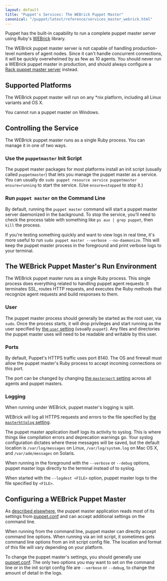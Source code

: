 ```yaml
---
layout: default
title: "Puppet's Services: The WEBrick Puppet Master"
canonical: "/puppet/latest/reference/services_master_webrick.html"
---
```


[webrick]: http://ruby-doc.org/stdlib/libdoc/webrick/rdoc/WEBrick.html
[rack_master]: ./services_master_rack.html

Puppet has the built-in capability to run a complete puppet master server using Ruby's [WEBrick][] library.

The WEBrick puppet master server is not capable of handling production-level numbers of agent nodes. Since it can't handle concurrent connections, it will be quickly overwhelmed by as few as 10 agents. You should never run a WEBrick puppet master in production, and should always configure a [Rack puppet master server][rack_master] instead.

## Supported Platforms

The WEBrick puppet master will run on any \*nix platform, including all Linux variants and OS X.

You cannot run a puppet master on Windows.

## Controlling the Service

The WEBrick puppet master runs as a single Ruby process. You can manage it in one of two ways.

### Use the `puppetmaster` Init Script

The puppet master packages for most platforms install an init script (usually called `puppetmaster`) that lets you manage the puppet master as a service. You can usually do `sudo puppet resource service puppetmaster ensure=running` to start the service. (Use `ensure=stopped` to stop it.)

### Run `puppet master` on the Command Line

By default, running the `puppet master` command will start a puppet master server daemonized in the background. To stop the service, you'll need to check the process table with something like `ps aux | grep puppet`, then `kill` the process.

If you're testing something quickly and want to view logs in real time, it's more useful to run `sudo puppet master --verbose --no-daemonize`. This will keep the puppet master process in the foreground and print verbose logs to your terminal.

## The WEBrick Puppet Master's Run Environment

The WEBrick puppet master runs as a single Ruby process. This single process does everything related to handling puppet agent requests: It terminates SSL, routes HTTP requests, and executes the Ruby methods that recognize agent requests and build responses to them.

### User

The puppet master process should generally be started as the root user, via `sudo`. Once the process starts, it will drop privileges and start running as the user specified by [the `user` setting][user] (usually `puppet`). Any files and directories the puppet master uses will need to be readable and writable by this user.

[user]: /references/latest/configuration.html#user

### Ports

By default, Puppet's HTTPS traffic uses port 8140. The OS and firewall must allow the puppet master's Ruby process to accept incoming connections on this port.

The port can be changed by changing [the `masterport` setting](/references/latest/configuration.html#masterport) across all agents and puppet masters.

### Logging

When running under WEBrick, puppet master's logging is split.

WEBrick will log all HTTPS requests and errors to the file specified by [the `masterhttplog` setting](/references/3.6.latest/configuration.html#masterhttplog).

The puppet master application itself logs its activity to syslog. This is where things like compilation errors and deprecation warnings go. Your syslog configuration dictates where these messages will be saved, but the default location is `/var/log/messages` on Linux, `/var/log/system.log` on Mac OS X, and `/var/adm/messages` on Solaris.

When running in the foreground with the `--verbose` or `--debug` options, puppet master logs directly to the terminal instead of to syslog.

When started with the `--logdest <FILE>` option, puppet master logs to the file specified by `<FILE>`.

## Configuring a WEBrick Puppet Master

As [described elsewhere,][about_settings] the puppet master application reads most of its settings from [puppet.conf][] and can accept additional settings on the command line.

When running from the command line, puppet master can directly accept command line options. When running via an init script, it sometimes gets command line options from an init script config file. The location and format of this file will vary depending on your platform.

To change the puppet master's settings, you should generally use [puppet.conf][]. The only two options you may want to set on the command line or in the init script config file are `--verbose` or `--debug`, to change the amount of detail in the logs.

[about_settings]: ./config_about_settings.html
[puppet.conf]: ./config_file_main.html
